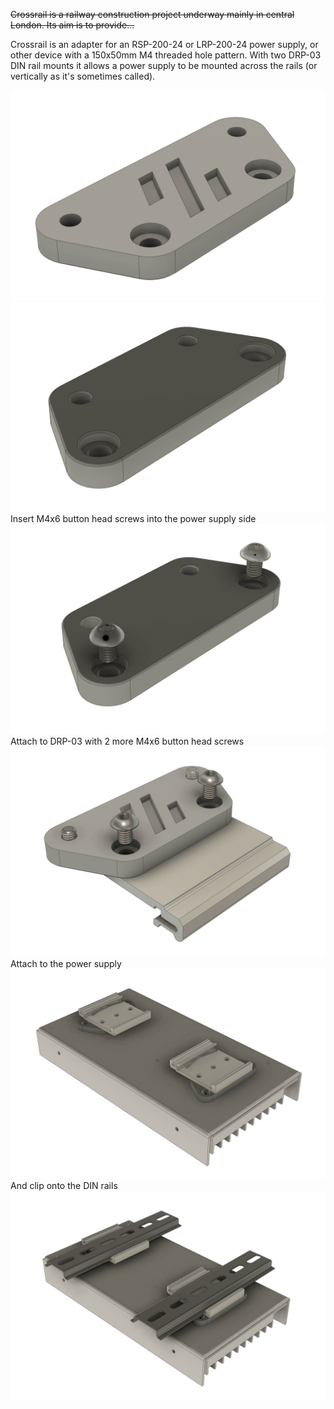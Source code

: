 ~~Crossrail is a railway construction project underway mainly in central London. Its aim is to provide...~~

Crossrail is an adapter for an RSP-200-24 or LRP-200-24 power supply, or other device with a 150x50mm M4 threaded hole pattern. With two DRP-03 DIN rail mounts it allows a power supply to be mounted across the rails (or vertically as it's sometimes called).

!["Crossrail image 1"](./images/Crossrail_01.jpg)
!["Crossrail image 2"](./images/Crossrail_02.jpg)
 Insert M4x6 button head screws into the power supply side
!["Crossrail image 3"](./images/Crossrail_03.jpg)
 Attach to DRP-03 with 2 more M4x6 button head screws
!["Crossrail image 4"](./images/Crossrail_04.jpg)
Attach to the power supply
!["Crossrail image 5"](./images/Crossrail_05.jpg)
And clip onto the DIN rails
!["Crossrail image 6"](./images/Crossrail_07.jpg)
